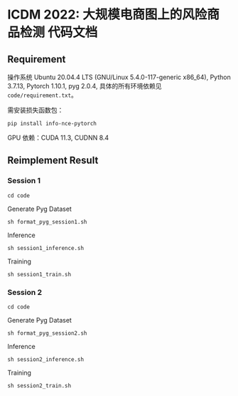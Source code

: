 # ICDM 2022: 大规模电商图上的风险商品检测 代码文档

## Requirement

操作系统 Ubuntu 20.04.4 LTS (GNU/Linux 5.4.0-117-generic x86_64), Python 3.7.13, Pytorch 1.10.1, pyg 2.0.4, 具体的所有环境依赖见 ``code/requirement.txt``。

需安装损失函数包：
```
pip install info-nce-pytorch
```

GPU 依赖：CUDA 11.3, CUDNN 8.4


## Reimplement Result

### Session 1

```
cd code
```

Generate Pyg Dataset
```
sh format_pyg_session1.sh
```

Inference
```
sh session1_inference.sh
```

Training
```
sh session1_train.sh
```


### Session 2
```
cd code
```

Generate Pyg Dataset
```
sh format_pyg_session2.sh
```

Inference
```
sh session2_inference.sh
```

Training
```
sh session2_train.sh
```


